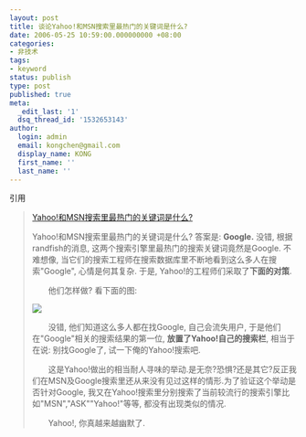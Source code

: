 ```yaml
---
layout: post
title: 谈论Yahoo!和MSN搜索里最热门的关键词是什么?
date: 2006-05-25 10:59:00.000000000 +08:00
categories:
- 非技术
tags:
- keyword
status: publish
type: post
published: true
meta:
  _edit_last: '1'
  dsq_thread_id: '1532653143'
author:
  login: admin
  email: kongchen@gmail.com
  display_name: KONG
  first_name: ''
  last_name: ''
---
```

引用

> [Yahoo!和MSN搜索里最热门的关键词是什么?][0]
> 
> Yahoo!和MSN搜索里最热门的关键词是什么? 答案是: **Google.** 没错, 根据randfish的消息, 这两个搜索引擎里最热门的搜索关键词竟然是Google. 不难想像, 当它们的搜索工程师在搜索数据库里不断地看到这么多人在搜索"Google", 心情是何其复杂. 于是, Yahoo!的工程师们采取了**下面的对策**.
> 
> 　　他们怎样做? 看下面的图:
> 
> ![](assets/1813628_642877.gif) 
> 
> 　　没错, 他们知道这么多人都在找Google, 自己会流失用户, 于是他们在"Google"相关的搜索结果的第一位, **放置了Yahoo!自己的搜索栏**, 相当于在说: 别找Google了, 试一下俺的Yahoo!搜索吧.
> 
> 　　这是Yahoo!做出的相当耐人寻味的举动.是无奈?恐惧?还是其它?反正我们在MSN及Google搜索里还从来没有见过这样的情形.为了验证这个举动是否针对Google, 我又在Yahoo!搜索里分别搜索了当前较流行的搜索引擎比如"MSN","ASK""Yahoo!"等等, 都没有出现类似的情况.
> 
> 　　Yahoo!, 你真越来越幽默了.
> 

[0]: http://spaces.msn.com/cnvipsky/blog/cns!40FF5034F060B614!2968.entry